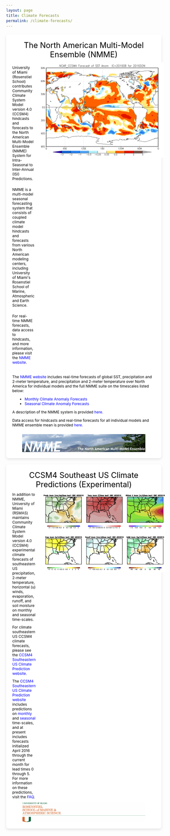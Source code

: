 ```yaml
---
layout: page
title: Climate Forecasts
permalink: /climate-forecasts/
---
```


<style>
  body {
    background: url('/assets/images/cloud.jpg') no-repeat center center fixed;
    background-size: cover;
    margin-top: 0;
    padding-top: 0;
  }
  .navbar {
    margin-bottom: 0;
    border-bottom: none;
  }
  .page-content {
    padding-top: 0; /* Remove any top padding */
  }
  .page-content h1 {
    display: none; /* Hide the large title */
  }
  .container {
    background-color: rgba(255, 255, 255, 0.8); /* Slightly transparent white background for better readability */
    padding: 20px;
    border-radius: 8px;
    max-width: 800px;
    margin: 20px auto; /* Center the container on the page */
    box-shadow: 0 4px 8px rgba(0, 0, 0, 0.1);
  }
  .nmme-container, .ccsm4-container {
    background-color: rgba(255, 255, 255, 0.9); /* Slightly transparent white background */
    padding: 20px;
    border-radius: 8px;
    max-width: 1200px; /* Increase the max-width to make the container wider */
    margin: 20px auto; /* Center the container on the page */
    box-shadow: 0 4px 8px rgba(0, 0, 0, 0.1);
    display: flex;
    flex-direction: column; /* Ensure title is above text and image */
    align-items: flex-start;
  }
  .nmme-title, .ccsm4-title {
    font-size: 25px; /* Slightly smaller font size */
    color: black;
    margin-bottom: 10px; /* Less padding between title and text/image */
    width: 100%;
    text-align: center; /* Center the title */
  }
  .nmme-content, .ccsm4-content {
    display: flex;
    align-items: flex-start;
    width: 100%;
  }
  .nmme-content img, .ccsm4-content img {
    width: 400px; /* Increased width */
    height: auto;
    margin-left: 20px;
  }
  .nmme-content p, .ccsm4-content p {
    font-size: 12px; /* Smaller font size */
    color: black;
    margin: 0;
  }
  .nmme-container a, .ccsm4-container a {
    color: blue;
    text-decoration: none;
  }
  .nmme-container a:hover, .ccsm4-container a:hover {
    text-decoration: underline;
  }
  .full-width-text {
    width: 100%;
    margin-top: 20px; /* Add some space between the sections */
    font-size: 12px;
    color: black;
  }
  .full-width-text ul {
    list-style-type: disc;
    padding-left: 40px; /* Adjust the padding to control indentation */
  }
  .content-wrapper {
    display: flex;
    align-items: flex-start;
  }
  .content-wrapper img {
    margin-right: 20px;
    width: 250px;
    height: auto;
  }
  .content-wrapper div {
    flex: 1;
  }
  .content-wrapper h1 {
    margin: 0;
    font-size: 24px;
    color: black;
  }
  .content-wrapper p {
    margin: 0;
    font-size: 14px; /* Smaller font size for all lines except the first */
    color: black;
  }
  .content-wrapper p.lightgreen a {
    color: green;
    text-decoration: none;
  }
  .content-wrapper p.lightblue a {
    color: lightblue;
    text-decoration: none;
  }
  .page-people .page-title {
    display: none; /* Hide the title on the page */
  }
  .new-container {
    background-color: rgba(255, 255, 255, 0.8); /* Slightly transparent white background for better readability */
    padding: 20px;
    border-radius: 8px;
    max-width: 800px;
    margin: 20px auto; /* Center the container on the page */
    box-shadow: 0 4px 8px rgba(0, 0, 0, 0.1);
    margin-top: 20px; /* Add space between containers */
  }
  .new-container h2 {
    font-size: 24px;
    color: black;
    margin-bottom: 10px; /* Smaller distance between title and content */
  }
  .columns {
    display: flex;
    justify-content: space-between;
    flex-wrap: wrap; /* Allow columns to wrap to the next line */
  }
  .column {
    flex: 1;
    text-align: center;
    margin: 10px; /* Add margin to space out columns */
    max-width: calc(33.333% - 20px); /* Ensure three columns per row */
  }
  .column img {
    width: 100%;
    height: auto;
    max-width: 200px;
    margin-bottom: 10px;
  }
  .column p {
    font-size: 14px; /* Adjust the font size as needed */
    color: black;
    margin: 5px 0;
  }
  .column p.name {
    font-size: 18px;
    font-style: normal;
    color: black;
  }
  .column p.navy {
    color: navy;
  }
  .column p.purple {
    color: purple;
  }
  .former-container .content-wrapper h1 {
    font-weight: bold;
  }
  .former-container .content-wrapper p {
    margin-top: 10px; /* Add margin between lines */
    font-style: normal; /* Ensure no italic style */
  }
  .former-container .content-wrapper p.contact-email {
    font-style: normal;
    margin-top: 5px;
  }
  .former-container .content-wrapper p.italic {
    font-style: italic;
  }
  .smaller-image {
    width: 150px;
    height: auto;
  }
  .webpage-button {
    display: inline-block;
    padding: 10px 20px;
    margin-top: 10px;
    background-color: lightblue;
    color: white;
    border: 2px solid white;
    border-radius: 4px;
    text-decoration: none;
    font-size: 14px;
  }
  .webpage-button:hover {
    background-color: #87CEEB; /* Darker shade of light blue */
  }
  .centered-image {
    display: flex;
    justify-content: center;
    width: 100%;
    margin-top: 10px; /* Reduce the space between the text and the image */
  }
  .centered-image img {
    width: 400px; /* Set the desired width */
    height: auto;
  }
  .nmme-content p {
    padding-top: 10px; /* Add padding to the text under the title in the first container */
  }
</style>

<div class="nmme-container">
  <div class="nmme-title">The North American Multi-Model Ensemble (NMME)</div>
  <div class="nmme-content">
    <div>
      <p>University of Miami (Rosenstiel School) contributes Community Climate System Model version 4.0 (CCSM4) hindcasts and forecasts to the North American Multi-Model Ensemble (NMME) System for Intra-Seasonal to Inter-Annual (ISI) Predictions.</p>
      <p style="margin-top: 10px; font-size: 12px;">NMME is a multi-model seasonal forecasting system that consists of coupled climate model hindcasts and forecasts from various North American modeling centers, including University of Miami's Rosenstiel School of Marine, Atmospheric and Earth Science.</p>
      <p style="margin-top: 10px">For real-time NMME forecasts, data access to hindcasts, and more information, please visit the <a href="https://www.cpc.ncep.noaa.gov/products/NMME/">NMME website</a>.</p>
    </div>
    <img src="/assets/images/nmme.jpg" alt="NMME">
  </div>
  <div class="full-width-text">
    <p>The <a href="https://www.cpc.ncep.noaa.gov/products/NMME/">NMME website</a> includes real-time forecasts of global SST, precipitation and 2-meter temperature, and precipitation and 2-meter temperature over North America for individual models and the full NMME suite on the timescales listed below:</p>
    <ul>
      <li><a href="https://www.cpc.ncep.noaa.gov/products/NMME/monanom.shtml">Monthly Climate Anomaly Forecasts</a></li>
      <li><a href="https://www.cpc.ncep.noaa.gov/products/NMME/seasanom.shtml">Seasonal Climate Anomaly Forecasts</a></li>
    </ul>
    <p style="margin-top: 10px;"> A description of the NMME system is provided <a href="https://www.cpc.ncep.noaa.gov/products/NMME/NMME_description.html">here.</a> </p>
    <p style="margin-top: 10px;"> Data access for hindcasts and real-time forecasts for all individual models and NMME ensemble mean is provided <a href="https://www.cpc.ncep.noaa.gov/products/NMME/data.html">here.</a> </p>
  </div>
  <div class="centered-image">
    <img src="/assets/images/nmme2.jpg" alt="NMME 2">
  </div>
</div>

<div class="ccsm4-container">
  <div class="ccsm4-title">CCSM4 Southeast US Climate Predictions (Experimental)</div>
  <div class="ccsm4-content">
    <div>
      <p>In addition to NMME, University of Miami (RSMAS) maintains Community Climate System Model version 4.0 (CCSM4) experimental climate forecasts of southeastern US precipitation, 2-meter temperature, horizontal (u) winds, evaporation, runoff, and soil moisture on monthly and seasonal time-scales.</p>
      <p style="margin-top: 10px; font-size: 12px;">For climate southeastern US CCSM4 climate forecasts, please see the <a href="https://rsmas-ccsm4.weebly.com/">CCSM4 Southeastern US Climate Prediction website.</a></p>
      <p style="margin-top: 10px;"> The <a href="https://rsmas-ccsm4.weebly.com/">CCSM4 Southeastern US Climate Prediction website</a> includes predictions on <a href="https://rsmas-ccsm4.weebly.com/monthly.html">monthly</a> and <a href="https://rsmas-ccsm4.weebly.com/seasonal.html">seasonal</a> time-scales, and at present includes forecasts initialized April 2016 through the current month for lead times 0 through 5.  For more information on these predictions, visit the <a href="https://rsmas-ccsm4.weebly.com/faq.html">FAQ</a>.  </p>
    </div>
    <img src="/assets/images/ccsm4.jpg" alt="CCSM4">
  </div>
  <div class="centered-image">
    <img src="/assets/images/ccsm42.jpg" alt="CCSM4 2">
  </div>
</div>
